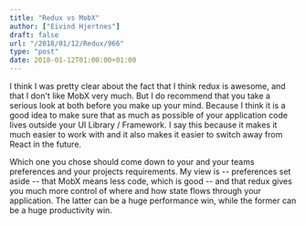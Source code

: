 ```yaml
---
title: "Redux vs MobX"
author: ["Eivind Hjertnes"]
draft: false
url: "/2018/01/12/Redux/966"
type: "post"
date: 2018-01-12T01:00:00+01:00
---
```


I think I was pretty clear about the fact that I think redux is awesome,
and that I don't like MobX very much. But I do recommend that you take a
serious look at both before you make up your mind. Because I think it is
a good idea to make sure that as much as possible of your application
code lives outside your UI Library / Framework. I say this because it
makes it much easier to work with and it also makes it easier to switch
away from React in the future.

Which one you chose should come down to your and your teams preferences
and your projects requirements. My view is -- preferences set aside --
that MobX means less code, which is good -- and that redux gives you
much more control of where and how state flows through your application.
The latter can be a huge performance win, while the former can be a huge
productivity win.
